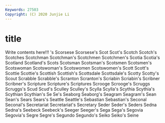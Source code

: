 ```yaml
---
Keywords: 27503
Copyright: (C) 2020 Junjie Li
---
```


# title

Write contents here!!!
's 
Scorsese 
Scorsese's
Scot 
Scot's 
Scotch 
Scotch's 
Scotches 
Scotchman 
Scotchman's 
Scotchmen 
Scotchmen's 
Scotia
Scotia's 
Scotland 
Scotland's 
Scots 
Scotsman 
Scotsman's 
Scotsmen 
Scotsmen's 
Scotswoman 
Scotswoman's
Scotswomen 
Scotswomen's 
Scott 
Scott's 
Scottie 
Scottie's 
Scottish 
Scottish's 
Scottsdale 
Scottsdale's
Scotty 
Scotty's 
Scout 
Scrabble 
Scrabble's 
Scranton 
Scranton's 
Scriabin 
Scriabin's 
Scribner
Scribner's 
Scripture 
Scripture's 
Scriptures 
Scrooge 
Scrooge's 
Scruggs 
Scruggs's 
Scud 
Scud's
Sculley 
Sculley's 
Scylla 
Scylla's 
Scythia 
Scythia's 
Scythian 
Scythian's 
Se 
Se's
Seaborg 
Seaborg's 
Seagram 
Seagram's 
Sean 
Sean's 
Sears 
Sears's 
Seattle 
Seattle's
Sebastian 
Sebastian's 
Seconal 
Seconal's 
Secretariat 
Secretariat's 
Secretary 
Seder 
Seder's 
Seders
Sedna 
Sedna's 
Seebeck 
Seebeck's 
Seeger 
Seeger's 
Sega 
Sega's 
Segovia 
Segovia's
Segre 
Segre's 
Segundo 
Segundo's 
Seiko 
Seiko's 
Seine 
